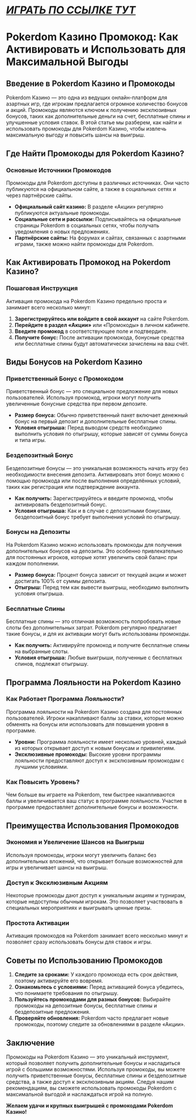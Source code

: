 # [***<u>ИГРАТЬ ПО ССЫЛКЕ ТУТ</u>***](https://brandplay.link/FwVc4f)

# Pokerdom Казино Промокод: Как Активировать и Использовать для Максимальной Выгоды

## Введение в Pokerdom Казино и Промокоды

Pokerdom Казино — это одна из ведущих онлайн-платформ для азартных игр, где игрокам предлагается огромное количество бонусов и акций. Промокоды являются ключом к получению эксклюзивных бонусов, таких как дополнительные деньги на счет, бесплатные спины и улучшенные условия ставок. В этой статье мы разберем, как найти и использовать промокоды для Pokerdom Казино, чтобы извлечь максимальную выгоду и повысить шансы на выигрыш.

## Где Найти Промокоды для Pokerdom Казино?

### Основные Источники Промокодов

Промокоды для Pokerdom доступны в различных источниках. Они часто публикуются на официальном сайте, а также в социальных сетях и через партнёрские сайты.

* **Официальный сайт казино:** В разделе «Акции» регулярно публикуются актуальные промокоды.
* **Социальные сети и рассылки:** Подписывайтесь на официальные страницы Pokerdom в социальных сетях, чтобы получать уведомления о новых предложениях.
* **Партнёрские сайты:** На форумах и сайтах, связанных с азартными играми, также можно найти промокоды для Pokerdom.

## Как Активировать Промокод на Pokerdom Казино?

### Пошаговая Инструкция

Активация промокода на Pokerdom Казино предельно проста и занимает всего несколько минут:

1. **Зарегистрируйтесь или войдите в свой аккаунт** на сайте Pokerdom.
2. **Перейдите в раздел «Акции»** или «Промокоды» в личном кабинете.
3. **Введите промокод** в соответствующее поле и подтвердите.
4. **Получите бонус:** После активации промокода, бонусные средства или бесплатные спины будут автоматически зачислены на ваш счёт.

## Виды Бонусов на Pokerdom Казино

### Приветственный Бонус с Промокодом

Приветственный бонус — это специальное предложение для новых пользователей. Используя промокод, игроки могут получить увеличенные бонусные средства при первом депозите.

* **Размер бонуса:** Обычно приветственный пакет включает денежный бонус на первый депозит и дополнительные бесплатные спины.
* **Условия отыгрыша:** Перед выводом средств необходимо выполнить условия по отыгрышу, которые зависят от суммы бонуса и типа игры.

### Бездепозитный Бонус

Бездепозитные бонусы — это уникальная возможность начать игру без необходимости внесения депозита. Активировать этот бонус можно с помощью промокода или после выполнения определённых условий, таких как регистрация или подтверждение аккаунта.

* **Как получить:** Зарегистрируйтесь и введите промокод, чтобы активировать бездепозитный бонус.
* **Условия отыгрыша:** Как и в случае с депозитными бонусами, бездепозитный бонус требует выполнения условий по отыгрышу.

### Бонусы на Депозиты

На Pokerdom Казино можно использовать промокоды для получения дополнительных бонусов на депозиты. Это особенно привлекательно для постоянных игроков, которые хотят увеличить свой баланс при каждом пополнении.

* **Размер бонуса:** Процент бонуса зависит от текущей акции и может достигать 100% от суммы депозита.
* **Отыгрыш:** Перед тем как вывести выигрыш, необходимо выполнить условия отыгрыша.

### Бесплатные Спины

Бесплатные спины — это отличная возможность попробовать новые слоты без дополнительных затрат. Pokerdom регулярно предлагает такие бонусы, и для их активации могут быть использованы промокоды.

* **Как получить:** Активируйте промокод и получите бесплатные спины на выбранные слоты.
* **Условия отыгрыша:** Любые выигрыши, полученные с бесплатных спинов, подлежат отыгрышу.

## Программа Лояльности на Pokerdom Казино

### Как Работает Программа Лояльности?

Программа лояльности на Pokerdom Казино создана для постоянных пользователей. Игроки накапливают баллы за ставки, которые можно обменять на бонусы или использовать для повышения уровня в программе.

* **Уровни:** Программа лояльности имеет несколько уровней, каждый из которых открывает доступ к новым бонусам и привилегиям.
* **Эксклюзивные промокоды:** Высокие уровни программы лояльности предоставляют доступ к эксклюзивным промокодам с лучшими условиями.

### Как Повысить Уровень?

Чем больше вы играете на Pokerdom, тем быстрее накапливаются баллы и увеличивается ваш статус в программе лояльности. Участие в программе предоставляет дополнительные бонусы и возможности.

## Преимущества Использования Промокодов

### Экономия и Увеличение Шансов на Выигрыш

Используя промокоды, игроки могут увеличить баланс без дополнительных вложений, что открывает больше возможностей для игры и увеличивает шансы на выигрыш.

### Доступ к Эксклюзивным Акциям

Некоторые промокоды дают доступ к уникальным акциям и турнирам, которые недоступны обычным игрокам. Это позволяет участвовать в специальных мероприятиях и выигрывать ценные призы.

### Простота Активации

Активация промокодов на Pokerdom занимает всего несколько минут и позволяет сразу использовать бонусы для ставок и игры.

## Советы по Использованию Промокодов

1. **Следите за сроками:** У каждого промокода есть срок действия, поэтому активируйте его вовремя.
2. **Ознакомьтесь с условиями:** Перед активацией бонуса убедитесь, что понимаете требования по отыгрышу.
3. **Пользуйтесь промокодами для разных бонусов:** Выбирайте промокоды на депозитные бонусы, бесплатные спины и бездепозитные предложения.
4. **Проверяйте обновления:** Pokerdom часто предлагает новые промокоды, поэтому следите за обновлениями в разделе «Акции».

## Заключение

Промокоды на Pokerdom Казино — это уникальный инструмент, который позволяет получить дополнительные бонусы и насладиться игрой с большими возможностями. Используя промокоды, вы можете получить приветственные бонусы, бесплатные спины и бездепозитные средства, а также доступ к эксклюзивным акциям. Следуя нашим рекомендациям, вы сможете использовать промокоды Pokerdom с максимальной выгодой и наслаждаться игрой на полную.

**Желаем удачи и крупных выигрышей с промокодами Pokerdom Казино!**
